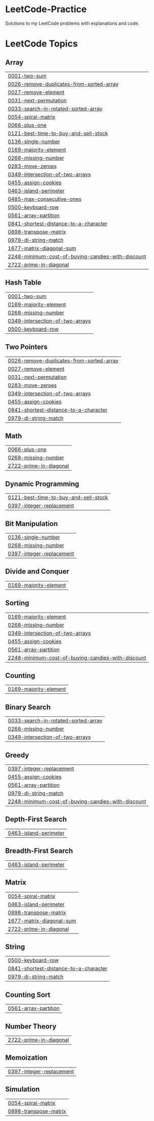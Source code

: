 # LeetCode-Practice
Solutions to my LeetCode problems with explanations and code.

<!---LeetCode Topics Start-->
# LeetCode Topics
## Array
|  |
| ------- |
| [0001-two-sum](https://github.com/Madhusolanki48/LeetCode-Practice/tree/master/0001-two-sum) |
| [0026-remove-duplicates-from-sorted-array](https://github.com/Madhusolanki48/LeetCode-Practice/tree/master/0026-remove-duplicates-from-sorted-array) |
| [0027-remove-element](https://github.com/Madhusolanki48/LeetCode-Practice/tree/master/0027-remove-element) |
| [0031-next-permutation](https://github.com/Madhusolanki48/LeetCode-Practice/tree/master/0031-next-permutation) |
| [0033-search-in-rotated-sorted-array](https://github.com/Madhusolanki48/LeetCode-Practice/tree/master/0033-search-in-rotated-sorted-array) |
| [0054-spiral-matrix](https://github.com/Madhusolanki48/LeetCode-Practice/tree/master/0054-spiral-matrix) |
| [0066-plus-one](https://github.com/Madhusolanki48/LeetCode-Practice/tree/master/0066-plus-one) |
| [0121-best-time-to-buy-and-sell-stock](https://github.com/Madhusolanki48/LeetCode-Practice/tree/master/0121-best-time-to-buy-and-sell-stock) |
| [0136-single-number](https://github.com/Madhusolanki48/LeetCode-Practice/tree/master/0136-single-number) |
| [0169-majority-element](https://github.com/Madhusolanki48/LeetCode-Practice/tree/master/0169-majority-element) |
| [0268-missing-number](https://github.com/Madhusolanki48/LeetCode-Practice/tree/master/0268-missing-number) |
| [0283-move-zeroes](https://github.com/Madhusolanki48/LeetCode-Practice/tree/master/0283-move-zeroes) |
| [0349-intersection-of-two-arrays](https://github.com/Madhusolanki48/LeetCode-Practice/tree/master/0349-intersection-of-two-arrays) |
| [0455-assign-cookies](https://github.com/Madhusolanki48/LeetCode-Practice/tree/master/0455-assign-cookies) |
| [0463-island-perimeter](https://github.com/Madhusolanki48/LeetCode-Practice/tree/master/0463-island-perimeter) |
| [0485-max-consecutive-ones](https://github.com/Madhusolanki48/LeetCode-Practice/tree/master/0485-max-consecutive-ones) |
| [0500-keyboard-row](https://github.com/Madhusolanki48/LeetCode-Practice/tree/master/0500-keyboard-row) |
| [0561-array-partition](https://github.com/Madhusolanki48/LeetCode-Practice/tree/master/0561-array-partition) |
| [0841-shortest-distance-to-a-character](https://github.com/Madhusolanki48/LeetCode-Practice/tree/master/0841-shortest-distance-to-a-character) |
| [0898-transpose-matrix](https://github.com/Madhusolanki48/LeetCode-Practice/tree/master/0898-transpose-matrix) |
| [0979-di-string-match](https://github.com/Madhusolanki48/LeetCode-Practice/tree/master/0979-di-string-match) |
| [1677-matrix-diagonal-sum](https://github.com/Madhusolanki48/LeetCode-Practice/tree/master/1677-matrix-diagonal-sum) |
| [2248-minimum-cost-of-buying-candies-with-discount](https://github.com/Madhusolanki48/LeetCode-Practice/tree/master/2248-minimum-cost-of-buying-candies-with-discount) |
| [2722-prime-in-diagonal](https://github.com/Madhusolanki48/LeetCode-Practice/tree/master/2722-prime-in-diagonal) |
## Hash Table
|  |
| ------- |
| [0001-two-sum](https://github.com/Madhusolanki48/LeetCode-Practice/tree/master/0001-two-sum) |
| [0169-majority-element](https://github.com/Madhusolanki48/LeetCode-Practice/tree/master/0169-majority-element) |
| [0268-missing-number](https://github.com/Madhusolanki48/LeetCode-Practice/tree/master/0268-missing-number) |
| [0349-intersection-of-two-arrays](https://github.com/Madhusolanki48/LeetCode-Practice/tree/master/0349-intersection-of-two-arrays) |
| [0500-keyboard-row](https://github.com/Madhusolanki48/LeetCode-Practice/tree/master/0500-keyboard-row) |
## Two Pointers
|  |
| ------- |
| [0026-remove-duplicates-from-sorted-array](https://github.com/Madhusolanki48/LeetCode-Practice/tree/master/0026-remove-duplicates-from-sorted-array) |
| [0027-remove-element](https://github.com/Madhusolanki48/LeetCode-Practice/tree/master/0027-remove-element) |
| [0031-next-permutation](https://github.com/Madhusolanki48/LeetCode-Practice/tree/master/0031-next-permutation) |
| [0283-move-zeroes](https://github.com/Madhusolanki48/LeetCode-Practice/tree/master/0283-move-zeroes) |
| [0349-intersection-of-two-arrays](https://github.com/Madhusolanki48/LeetCode-Practice/tree/master/0349-intersection-of-two-arrays) |
| [0455-assign-cookies](https://github.com/Madhusolanki48/LeetCode-Practice/tree/master/0455-assign-cookies) |
| [0841-shortest-distance-to-a-character](https://github.com/Madhusolanki48/LeetCode-Practice/tree/master/0841-shortest-distance-to-a-character) |
| [0979-di-string-match](https://github.com/Madhusolanki48/LeetCode-Practice/tree/master/0979-di-string-match) |
## Math
|  |
| ------- |
| [0066-plus-one](https://github.com/Madhusolanki48/LeetCode-Practice/tree/master/0066-plus-one) |
| [0268-missing-number](https://github.com/Madhusolanki48/LeetCode-Practice/tree/master/0268-missing-number) |
| [2722-prime-in-diagonal](https://github.com/Madhusolanki48/LeetCode-Practice/tree/master/2722-prime-in-diagonal) |
## Dynamic Programming
|  |
| ------- |
| [0121-best-time-to-buy-and-sell-stock](https://github.com/Madhusolanki48/LeetCode-Practice/tree/master/0121-best-time-to-buy-and-sell-stock) |
| [0397-integer-replacement](https://github.com/Madhusolanki48/LeetCode-Practice/tree/master/0397-integer-replacement) |
## Bit Manipulation
|  |
| ------- |
| [0136-single-number](https://github.com/Madhusolanki48/LeetCode-Practice/tree/master/0136-single-number) |
| [0268-missing-number](https://github.com/Madhusolanki48/LeetCode-Practice/tree/master/0268-missing-number) |
| [0397-integer-replacement](https://github.com/Madhusolanki48/LeetCode-Practice/tree/master/0397-integer-replacement) |
## Divide and Conquer
|  |
| ------- |
| [0169-majority-element](https://github.com/Madhusolanki48/LeetCode-Practice/tree/master/0169-majority-element) |
## Sorting
|  |
| ------- |
| [0169-majority-element](https://github.com/Madhusolanki48/LeetCode-Practice/tree/master/0169-majority-element) |
| [0268-missing-number](https://github.com/Madhusolanki48/LeetCode-Practice/tree/master/0268-missing-number) |
| [0349-intersection-of-two-arrays](https://github.com/Madhusolanki48/LeetCode-Practice/tree/master/0349-intersection-of-two-arrays) |
| [0455-assign-cookies](https://github.com/Madhusolanki48/LeetCode-Practice/tree/master/0455-assign-cookies) |
| [0561-array-partition](https://github.com/Madhusolanki48/LeetCode-Practice/tree/master/0561-array-partition) |
| [2248-minimum-cost-of-buying-candies-with-discount](https://github.com/Madhusolanki48/LeetCode-Practice/tree/master/2248-minimum-cost-of-buying-candies-with-discount) |
## Counting
|  |
| ------- |
| [0169-majority-element](https://github.com/Madhusolanki48/LeetCode-Practice/tree/master/0169-majority-element) |
## Binary Search
|  |
| ------- |
| [0033-search-in-rotated-sorted-array](https://github.com/Madhusolanki48/LeetCode-Practice/tree/master/0033-search-in-rotated-sorted-array) |
| [0268-missing-number](https://github.com/Madhusolanki48/LeetCode-Practice/tree/master/0268-missing-number) |
| [0349-intersection-of-two-arrays](https://github.com/Madhusolanki48/LeetCode-Practice/tree/master/0349-intersection-of-two-arrays) |
## Greedy
|  |
| ------- |
| [0397-integer-replacement](https://github.com/Madhusolanki48/LeetCode-Practice/tree/master/0397-integer-replacement) |
| [0455-assign-cookies](https://github.com/Madhusolanki48/LeetCode-Practice/tree/master/0455-assign-cookies) |
| [0561-array-partition](https://github.com/Madhusolanki48/LeetCode-Practice/tree/master/0561-array-partition) |
| [0979-di-string-match](https://github.com/Madhusolanki48/LeetCode-Practice/tree/master/0979-di-string-match) |
| [2248-minimum-cost-of-buying-candies-with-discount](https://github.com/Madhusolanki48/LeetCode-Practice/tree/master/2248-minimum-cost-of-buying-candies-with-discount) |
## Depth-First Search
|  |
| ------- |
| [0463-island-perimeter](https://github.com/Madhusolanki48/LeetCode-Practice/tree/master/0463-island-perimeter) |
## Breadth-First Search
|  |
| ------- |
| [0463-island-perimeter](https://github.com/Madhusolanki48/LeetCode-Practice/tree/master/0463-island-perimeter) |
## Matrix
|  |
| ------- |
| [0054-spiral-matrix](https://github.com/Madhusolanki48/LeetCode-Practice/tree/master/0054-spiral-matrix) |
| [0463-island-perimeter](https://github.com/Madhusolanki48/LeetCode-Practice/tree/master/0463-island-perimeter) |
| [0898-transpose-matrix](https://github.com/Madhusolanki48/LeetCode-Practice/tree/master/0898-transpose-matrix) |
| [1677-matrix-diagonal-sum](https://github.com/Madhusolanki48/LeetCode-Practice/tree/master/1677-matrix-diagonal-sum) |
| [2722-prime-in-diagonal](https://github.com/Madhusolanki48/LeetCode-Practice/tree/master/2722-prime-in-diagonal) |
## String
|  |
| ------- |
| [0500-keyboard-row](https://github.com/Madhusolanki48/LeetCode-Practice/tree/master/0500-keyboard-row) |
| [0841-shortest-distance-to-a-character](https://github.com/Madhusolanki48/LeetCode-Practice/tree/master/0841-shortest-distance-to-a-character) |
| [0979-di-string-match](https://github.com/Madhusolanki48/LeetCode-Practice/tree/master/0979-di-string-match) |
## Counting Sort
|  |
| ------- |
| [0561-array-partition](https://github.com/Madhusolanki48/LeetCode-Practice/tree/master/0561-array-partition) |
## Number Theory
|  |
| ------- |
| [2722-prime-in-diagonal](https://github.com/Madhusolanki48/LeetCode-Practice/tree/master/2722-prime-in-diagonal) |
## Memoization
|  |
| ------- |
| [0397-integer-replacement](https://github.com/Madhusolanki48/LeetCode-Practice/tree/master/0397-integer-replacement) |
## Simulation
|  |
| ------- |
| [0054-spiral-matrix](https://github.com/Madhusolanki48/LeetCode-Practice/tree/master/0054-spiral-matrix) |
| [0898-transpose-matrix](https://github.com/Madhusolanki48/LeetCode-Practice/tree/master/0898-transpose-matrix) |
<!---LeetCode Topics End-->